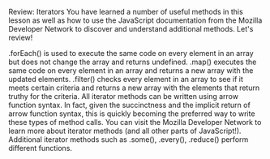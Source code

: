 Review: Iterators
You have learned a number of useful methods in this lesson as well as how to use the JavaScript documentation from the Mozilla Developer Network to discover and understand additional methods. Let's review!

.forEach() is used to execute the same code on every element in an array but does not change the array and returns undefined.
.map() executes the same code on every element in an array and returns a new array with the updated elements.
.filter() checks every element in an array to see if it meets certain criteria and returns a new array with the elements that return truthy for the criteria.
All iterator methods can be written using arrow function syntax. In fact, given the succinctness and the implicit return of arrow function syntax, this is quickly becoming the preferred way to write these types of method calls.
You can visit the Mozilla Developer Network to learn more about iterator methods (and all other parts of JavaScript!).
Additional iterator methods such as .some(), .every(), .reduce() perform different functions.
